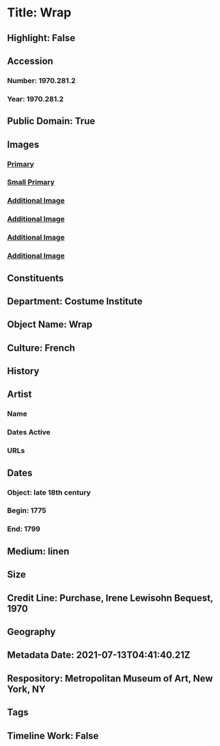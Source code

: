 # Title: Wrap
## Highlight: False
## Accession
### Number: 1970.281.2
### Year: 1970.281.2
## Public Domain: True
## Images
### [Primary](https://images.metmuseum.org/CRDImages/ci/original/1970.281.2_F.jpg)
### [Small Primary](https://images.metmuseum.org/CRDImages/ci/web-large/1970.281.2_F.jpg)
### [Additional Image](https://images.metmuseum.org/CRDImages/ci/original/1970.281.2_S.jpg)
### [Additional Image](https://images.metmuseum.org/CRDImages/ci/original/1970.281.2_B.jpg)
### [Additional Image](https://images.metmuseum.org/CRDImages/ci/original/1970.281.2_d.jpg)
### [Additional Image](https://images.metmuseum.org/CRDImages/ci/original/1970.281.2_d2.jpg)
## Constituents
## Department: Costume Institute
## Object Name: Wrap
## Culture: French
## History
## Artist
### Name
### Dates Active
### URLs
## Dates
### Object: late 18th century
### Begin: 1775
### End: 1799
## Medium: linen
## Size
## Credit Line: Purchase, Irene Lewisohn Bequest, 1970
## Geography
## Metadata Date: 2021-07-13T04:41:40.21Z
## Respository: Metropolitan Museum of Art, New York, NY
## Tags
## Timeline Work: False